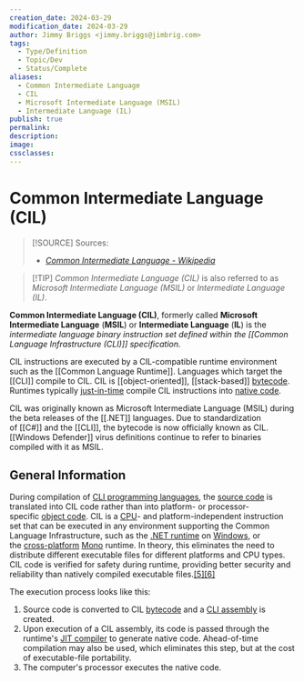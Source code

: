 ```yaml
---
creation_date: 2024-03-29
modification_date: 2024-03-29
author: Jimmy Briggs <jimmy.briggs@jimbrig.com>
tags:
  - Type/Definition
  - Topic/Dev
  - Status/Complete
aliases:
  - Common Intermediate Language
  - CIL
  - Microsoft Intermediate Language (MSIL)
  - Intermediate Language (IL)
publish: true
permalink:
description:
image:
cssclasses:
---
```


# Common Intermediate Language (CIL)

> [!SOURCE] Sources:
> - *[Common Intermediate Language - Wikipedia](https://en.wikipedia.org/wiki/Common_Intermediate_Language)*

> [!TIP] *Common Intermediate Language (CIL)* is also referred to as *Microsoft Intermediate Language (MSIL)* or *Intermediate Language (IL)*.

**Common Intermediate Language (CIL)**, formerly called **Microsoft Intermediate Language** (**MSIL**) or **Intermediate Language** (**IL**) is the *intermediate language binary instruction set defined within the [[Common Language Infrastructure (CLI)]] specification.*

CIL instructions are executed by a CIL-compatible runtime environment such as the [[Common Language Runtime]]. Languages which target the [[CLI]] compile to CIL. CIL is [[object-oriented]], [[stack-based]] [bytecode](https://en.wikipedia.org/wiki/Bytecode "Bytecode"). Runtimes typically [just-in-time](https://en.wikipedia.org/wiki/Just-in-time_compilation "Just-in-time compilation") compile CIL instructions into [native code](https://en.wikipedia.org/wiki/Native_code "Native code").

CIL was originally known as Microsoft Intermediate Language (MSIL) during the beta releases of the [[.NET]] languages. Due to standardization of [[C#]] and the [[CLI]], the bytecode is now officially known as CIL. [[Windows Defender]] virus definitions continue to refer to binaries compiled with it as MSIL.

## General Information

During compilation of [CLI programming languages](https://en.wikipedia.org/wiki/List_of_CLI_languages "List of CLI languages"), the [source code](https://en.wikipedia.org/wiki/Source_code "Source code") is translated into CIL code rather than into platform- or processor-specific [object code](https://en.wikipedia.org/wiki/Object_file "Object file"). CIL is a [CPU](https://en.wikipedia.org/wiki/CPU "CPU")- and platform-independent instruction set that can be executed in any environment supporting the Common Language Infrastructure, such as the [.NET runtime](https://en.wikipedia.org/wiki/Common_Language_Runtime "Common Language Runtime") on [Windows](https://en.wikipedia.org/wiki/Microsoft_Windows "Microsoft Windows"), or the [cross-platform](https://en.wikipedia.org/wiki/Cross-platform "Cross-platform") [Mono](https://en.wikipedia.org/wiki/Mono_(software) "Mono (software)") runtime. In theory, this eliminates the need to distribute different executable files for different platforms and CPU types. CIL code is verified for safety during runtime, providing better security and reliability than natively compiled executable files.[[5]](https://en.wikipedia.org/wiki/Common_Intermediate_Language#cite_note-5)[[6]](https://en.wikipedia.org/wiki/Common_Intermediate_Language#cite_note-6)

The execution process looks like this:

1. Source code is converted to CIL [bytecode](https://en.wikipedia.org/wiki/Bytecode "Bytecode") and a [CLI assembly](https://en.wikipedia.org/wiki/Assembly_(CLI) "Assembly (CLI)") is created.
2. Upon execution of a CIL assembly, its code is passed through the runtime's [JIT compiler](https://en.wikipedia.org/wiki/Just-in-time_compilation "Just-in-time compilation") to generate native code. Ahead-of-time compilation may also be used, which eliminates this step, but at the cost of executable-file portability.
3. The computer's processor executes the native code.